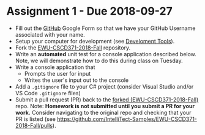 # Assignment 1 - Due 2018-09-27
* Fill out the [GitHub](https://goo.gl/forms/z615HUoYKAYbgc8f1) Google Form so that we have your GitHub Username associated with your name.
* Setup your computer for development (see [Develoment Tools](./wiki/Development-Tools)).
* Fork the [EWU-CSCD371-2018-Fall](../../../) repository.
* Write an **automated** unit test for a console application described below.  Note, we will demonstrate how to do this during class on Tuesday.
* Write a console application that
    * Prompts the user for input
    * Writes the user's input out to the console
* Add a `.gitignore` file to your C# project (consider Visual Studio and/or VS Code `.gitignore` files)
* Submit a pull request (PR) back to the <a href=./EWU-CSCD371-2018-Fall>forked (EWU-CSCD371-2018-Fall)</a> repo.  Note: **Homework is not submitted until you submit a PR for your work.**  Consider navigating to the original repo and checking that your PR is listed (see https://github.com/IntelliTect-Samples/EWU-CSCD371-2018-Fall/pulls).